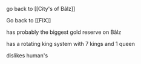 go back to [[City's of Bâlz]]

Go back to [[FIX]]

has probably the biggest gold reserve on Bâlz

has a rotating king system with 7 kings and 1 queen 

dislikes human's